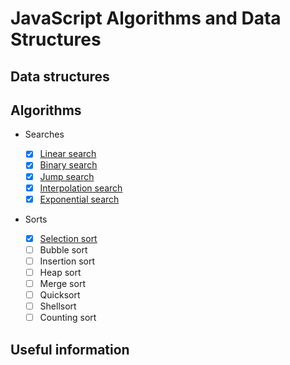 # JavaScript Algorithms and Data Structures

## Data structures

## Algorithms

-   Searches
    -   [x] [Linear search](https://github.com/htdhcvm/javascript-algorithms/tree/master/algorithms/search/linear)
    -   [x] [Binary search](https://github.com/htdhcvm/javascript-algorithms/tree/master/algorithms/search/binary)
    -   [x] [Jump search](https://github.com/htdhcvm/javascript-algorithms/tree/master/algorithms/search/binary)
    -   [x] [Interpolation search](https://github.com/htdhcvm/javascript-algorithms/tree/master/algorithms/search/interpolation)
    -   [x] [Exponential search](https://github.com/htdhcvm/javascript-algorithms/tree/master/algorithms/search/exponential)
-   Sorts

    -   [x] [Selection sort](https://github.com/htdhcvm/javascript-algorithms/tree/master/algorithms/sort/selection)
    -   [ ] Bubble sort
    -   [ ] Insertion sort
    -   [ ] Heap sort
    -   [ ] Merge sort
    -   [ ] Quicksort
    -   [ ] Shellsort
    -   [ ] Counting sort

## Useful information
